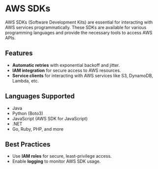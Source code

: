 # AWS SDKs

AWS SDKs (Software Development Kits) are essential for interacting with AWS services programmatically. These SDKs are available for various programming languages and provide the necessary tools to access AWS APIs.

## Features
- **Automatic retries** with exponential backoff and jitter.
- **IAM integration** for secure access to AWS resources.
- **Service clients** for interacting with AWS services like S3, DynamoDB, Lambda, etc.

## Languages Supported
- Java
- Python (Boto3)
- JavaScript (AWS SDK for JavaScript)
- .NET
- Go, Ruby, PHP, and more

## Best Practices
- Use **IAM roles** for secure, least-privilege access.
- Enable **logging** to monitor AWS SDK usage.

